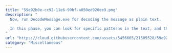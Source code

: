 ```yaml
---
title: "59e92b0e-cc92-11e6-90bf-a050ed920ee9.png"
description: "
  Now, run DecodeMessage.exe for decoding the message as plain text. 
  
  In this phase, you can look for specific patterns in the text, and thus get rid of most of the useless parts (like- mouse click, or same key-group press as happens during gaming).
"
url: "https://cloud.githubusercontent.com/assets/5456665/21505528/59e92b0e-cc92-11e6-90bf-a050ed920ee9.png"
category: "Miscellaneous"
---
```

